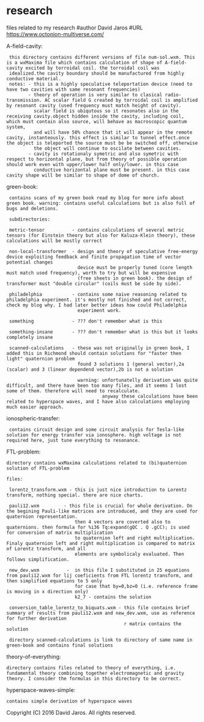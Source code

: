 # research
files related to my research
#author David Jaros
#URL https://www.octonion-multiverse.com/ 

A-field-cavity:

     this directory contains different versions of file num-sol.wxm. This is a wxMaxima file which contains calculation of shape of A-field-cavity excited by torroidal coil. the torroidal coil was 
     idealized.the cavity boundary should be manufactured from highly conductive material. 
     notes: - this is a highly speculative teleportation device (need to have two cavities with same resonant frequencies)
            - theory of operation is very similar to clasical radio-transmission. AC scalar field G created by torroidal coil is amplified by resonant cavity (used frequency must match height of cavity).  
              scalar field is ubiqutous so it resonates also in the receiving cavity.object hidden inside the cavity, including coil, which must contain also source, will behave as macroscopic quantum system,
              and will have 50% chance that it will appear in the remote cavity, instanteously. this effect is similar to tunnel effect.once the object is teleported the source must be be switched off, otherwise 
              the object will continue to oscilate between cavities.     
            - cavity is rotationaly symetric and also symetric with respect to horizontal plane, but from theory of possible operation should work even with upper/lower half only/lower. in this case
              conductive horizontal plane must be present. in this case cavity shape will be similar to shape of dome of church. 
 
green-book:

     contains scans of my green book read my blog for more info about green book. warning: contains useful calculations but is also full of bugs and deletions.   

     subdirectories:

     metric-tensor          - contains calculations of several metric tensors (for Einstein theory but also for Kaluza-Klein theory), these calculations will be mostly correct 

     non-local-transformer  - design and theory of speculative free-energy device exploiting feedback and finite propagation time of vector potential changes
                              device must be properly tuned (core length must match used frequency), worth to try but will be expensive 
                              (free sheets in green book). the design of transformer must "double circular" (coils must be side by side).
                              
     philadelphia           - contains some naive reasoning related to philadelphia experiment. it's mostly not finished and not correct, check my blog why. I had later better ideas how could Philadelphia 
                              experiment work. 
     
     something              - ??? don't remember what is this
    
     something-insane       - ??? don't remember what is this but it looks completely insane 

     scanned-calculations   - these was not originally in green book, I added this in Richmond should contain solutions for "faster then light" quaternion problem  
                              found 3 solutions 1 (general vector),2a (scalar) and 3 (linear dependend vector),2b is not a solution 

                              warning: unfortunatelly derivation was quite difficult, and there have been too many files, and it seems I lost some of them. therefore will need to recalculate.
                                       anyway these calculations have been related to hyperspace waves, and I have also calculations employing much easier approach. 
                                         
ionospheric-transfer:
  
     contains circuit design and some circuit analysis for Tesla-like solution for energy transfer via ionosphere. high voltage is not required here, just tune everything to resonance.  

FTL-problem:

    directory contains wxMaxima calculations related to (bi)quaternion solution of FTL-problem
     
    files:

     lorentz_transform.wxm - this is just nice introduction to Lorentz transform, nothing special. there are nice charts.

     pauli12.wxm         - this file is crucial for whole derivation. On the begining Pauli-like matrices are introduced, and they are used for quaternion representation.
                             then 4 vectors are coverted also to quaternions. then formula for %i36 Tq:expand(gQC . Q .gCC); is used for conversion of matrix multiplication 
                             to quaternion left and right multiplication. Finaly quaternion left and right multiplication is compared to matrix of Lorentz transform, and all
                             elements are symbolicaly evaluated. Then follows simplification.

     new_dev.wxm          -  in this file I substituted in 25 equations from pauli12.wxm for lij coeficients from FTL lorentz transform, and then simplified equations to 5 only
                             for case that by=0,bz=0 (i.e. reference frame is moving in x direction only)
                             k2_7 - contains the solution

     conversion_table_lorentz_to_biquats.wxm - this file contains brief summary of results from pauli12.wxm and new_dev.wxm, use as reference for further derivation 
                                               r matrix contains the solution
 
     directory scanned-calculations is link to directory of same name in green-book and contains final solutions 

theory-of-everything:

    directory contains files related to theory of everything, i.e. fundamental theory combining together electromagnetic and gravity theory. I consider the formulas in this directory to be correct. 

hyperspace-waves-simple:
   
    contains simple derivation of hyperspace waves












Copyright (C) 2016 David Jaros. All rights reserved.
